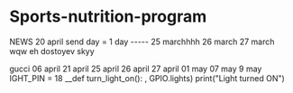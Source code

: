 # Sports-nutrition-program
NEWS
20 april
send day = 1 day 
----- 25 marchhhh 
26 march
27 march 
wqw
eh 
dostoyev
skyy

gucci 
06 april
21 april
25 april
26 april
27 april
01 may
07 may
9 may
IGHT_PIN = 18 
__def turn_light_on(): 
, GPIO.lights) print("Light turned ON")

